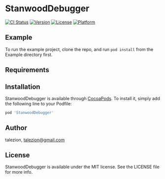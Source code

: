 # StanwoodDebugger

[![CI Status](http://img.shields.io/travis/talezion/StanwoodDebugger.svg?style=flat)](https://travis-ci.org/talezion/StanwoodDebugger)
[![Version](https://img.shields.io/cocoapods/v/StanwoodDebugger.svg?style=flat)](http://cocoapods.org/pods/StanwoodDebugger)
[![License](https://img.shields.io/cocoapods/l/StanwoodDebugger.svg?style=flat)](http://cocoapods.org/pods/StanwoodDebugger)
[![Platform](https://img.shields.io/cocoapods/p/StanwoodDebugger.svg?style=flat)](http://cocoapods.org/pods/StanwoodDebugger)

## Example

To run the example project, clone the repo, and run `pod install` from the Example directory first.

## Requirements

## Installation

StanwoodDebugger is available through [CocoaPods](http://cocoapods.org). To install
it, simply add the following line to your Podfile:

```ruby
pod 'StanwoodDebugger'
```

## Author

talezion, talezion@gmail.com

## License

StanwoodDebugger is available under the MIT license. See the LICENSE file for more info.
